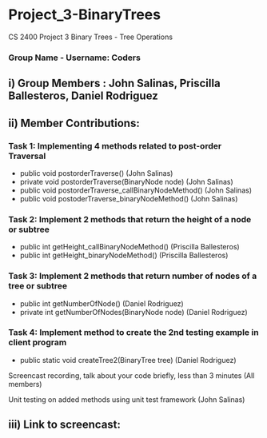 # Project_3-BinaryTrees
CS 2400 Project 3 Binary Trees - Tree Operations
### Group Name - Username: Coders

## i) Group Members : John Salinas, Priscilla Ballesteros, Daniel Rodriguez

## ii) Member Contributions:

### Task 1: Implementing 4 methods related to post-order Traversal

<ul>
  <li>public void postorderTraverse()  (John Salinas)</li>
  
  <li>private void postorderTraverse(BinaryNode<T> node)  (John Salinas)</li>
  
  <li>public void postorderTraverse_callBinaryNodeMethod()  (John Salinas)</li>
  
  <li>public void postoderTraverse_binaryNodeMethod()  (John Salinas)</li>
</ul>

### Task 2: Implement 2 methods that return the height of a node or subtree

<ul>
  <li>public int getHeight_callBinaryNodeMethod()  (Priscilla Ballesteros)</li>
  
  <li>public int getHeight_binaryNodeMethod()  (Priscilla Ballesteros)</li>
</ul>

### Task 3: Implement 2 methods that return number of nodes of a tree or subtree

<ul>
  <li>public int getNumberOfNode()  (Daniel Rodriguez)</li>
  
  <li>private int getNumberOfNodes(BinaryNode<T> node)  (Daniel Rodriguez)</li>
</ul>

### Task 4: Implement method to create the 2nd testing example in client program

<ul>
  <li>public static void createTree2(BinaryTree<String> tree)  (Daniel Rodriguez)</li>
</ul>

Screencast recording, talk about your code briefly, less than 3 minutes (All members)

Unit testing on added methods using unit test framework (John Salinas)


## iii) Link to screencast:

